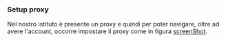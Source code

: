 ### Setup proxy

Nel nostro istituto è presente un proxy e quindi per poter
navigare, oltre ad avere l'account, occorre impostare il proxy come
in figura [screenShot](/sdoro/android/tips/img/proxy.png).


